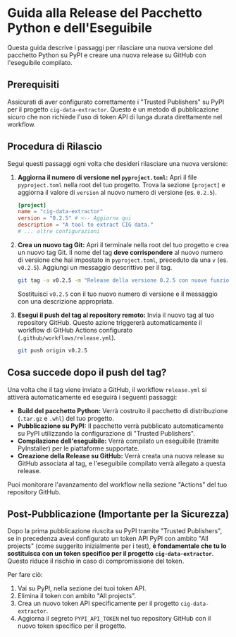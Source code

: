 # Guida alla Release del Pacchetto Python e dell'Eseguibile

Questa guida descrive i passaggi per rilasciare una nuova versione del pacchetto Python su PyPI e creare una nuova release su GitHub con l'eseguibile compilato.

## Prerequisiti

Assicurati di aver configurato correttamente i "Trusted Publishers" su PyPI per il progetto `cig-data-extractor`. Questo è un metodo di pubblicazione sicuro che non richiede l'uso di token API di lunga durata direttamente nel workflow.

## Procedura di Rilascio

Segui questi passaggi ogni volta che desideri rilasciare una nuova versione:

1. **Aggiorna il numero di versione nel `pyproject.toml`:**
    Apri il file `pyproject.toml` nella root del tuo progetto. Trova la sezione `[project]` e aggiorna il valore di `version` al nuovo numero di versione (es. `0.2.5`).

    ```toml
    [project]
    name = "cig-data-extractor"
    version = "0.2.5" # <-- Aggiorna qui
    description = "A tool to extract CIG data."
    # ... altre configurazioni
    ```

2. **Crea un nuovo tag Git:**
    Apri il terminale nella root del tuo progetto e crea un nuovo tag Git. Il nome del tag **deve corrispondere** al nuovo numero di versione che hai impostato in `pyproject.toml`, preceduto da una `v` (es. `v0.2.5`). Aggiungi un messaggio descrittivo per il tag.

    ```bash
    git tag -a v0.2.5 -m "Release della versione 0.2.5 con nuove funzionalità/correzioni"
    ```

    Sostituisci `v0.2.5` con il tuo nuovo numero di versione e il messaggio con una descrizione appropriata.

3. **Esegui il push del tag al repository remoto:**
    Invia il nuovo tag al tuo repository GitHub. Questo azione triggererà automaticamente il workflow di GitHub Actions configurato (`.github/workflows/release.yml`).

    ```bash
    git push origin v0.2.5
    ```

## Cosa succede dopo il push del tag?

Una volta che il tag viene inviato a GitHub, il workflow `release.yml` si attiverà automaticamente ed eseguirà i seguenti passaggi:

- **Build del pacchetto Python:** Verrà costruito il pacchetto di distribuzione (`.tar.gz` e `.whl`) del tuo progetto.
- **Pubblicazione su PyPI:** Il pacchetto verrà pubblicato automaticamente su PyPI utilizzando la configurazione di "Trusted Publishers".
- **Compilazione dell'eseguibile:** Verrà compilato un eseguibile (tramite PyInstaller) per le piattaforme supportate.
- **Creazione della Release su GitHub:** Verrà creata una nuova release su GitHub associata al tag, e l'eseguibile compilato verrà allegato a questa release.

Puoi monitorare l'avanzamento del workflow nella sezione "Actions" del tuo repository GitHub.

## Post-Pubblicazione (Importante per la Sicurezza)

Dopo la prima pubblicazione riuscita su PyPI tramite "Trusted Publishers", se in precedenza avevi configurato un token API PyPI con ambito "All projects" (come suggerito inizialmente per i test), **è fondamentale che tu lo sostituisca con un token specifico per il progetto `cig-data-extractor`**. Questo riduce il rischio in caso di compromissione del token.

Per fare ciò:
1. Vai su PyPI, nella sezione dei tuoi token API.
2. Elimina il token con ambito "All projects".
3. Crea un nuovo token API specificamente per il progetto `cig-data-extractor`.
4. Aggiorna il segreto `PYPI_API_TOKEN` nel tuo repository GitHub con il nuovo token specifico per il progetto. 



